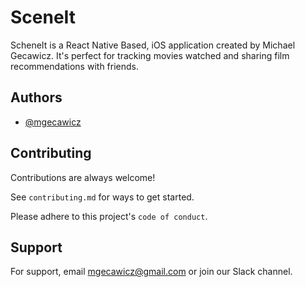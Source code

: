 
# SceneIt

ScheneIt is a React Native Based, iOS application created by Michael Gecawicz.
It's perfect for tracking movies watched and sharing film recommendations with friends. 




## Authors

- [@mgecawicz](https://www.github.com/mgecawicz)


## Contributing

Contributions are always welcome!

See `contributing.md` for ways to get started.

Please adhere to this project's `code of conduct`.


## Support

For support, email mgecawicz@gmail.com or join our Slack channel.
